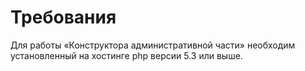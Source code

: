 # Требования
Для работы «Конструктора административной части» необходим установленный на хостинге php версии 5.3 или выше.